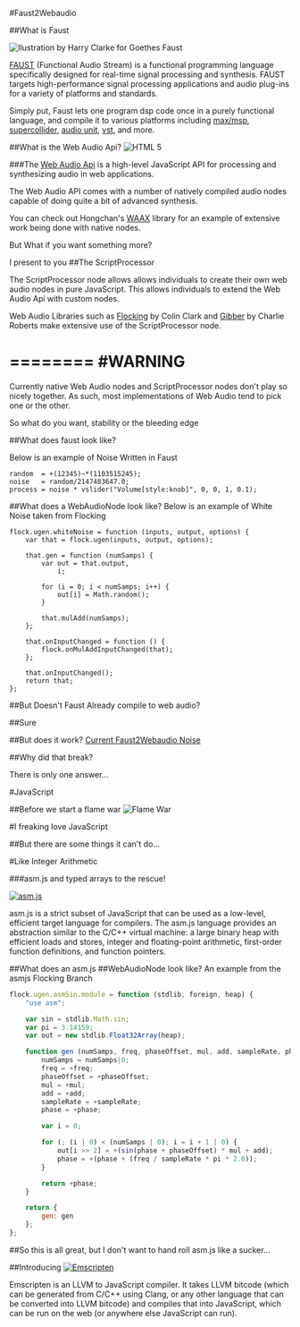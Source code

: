 #Faust2Webaudio



##What is Faust

![llustration by Harry Clarke for Goethes Faust](img/faust-classic.png)


[FAUST](http://faust.grame.fr/) (Functional Audio Stream) is a functional programming language specifically designed for real-time signal processing and synthesis. FAUST targets high-performance signal processing applications and audio plug-ins for a variety of platforms and standards.


Simply put, Faust lets one program dsp code once in a purely functional language, and compile it to various platforms including [max/msp](http://cycling74.com/products/max/), [supercollider](http://supercollider.sourceforge.net/), [audio unit](https://en.wikipedia.org/wiki/Audio_Units), [vst](https://en.wikipedia.org/wiki/Virtual_Studio_Technology), and more.



##What is the Web Audio Api?
![HTML 5](img/h5_logo.png)


###The [Web Audio Api](https://dvcs.w3.org/hg/audio/raw-file/tip/webaudio/specification.html) is a high-level JavaScript API for processing and synthesizing audio in web applications.


The Web Audio API comes with a number of natively compiled audio nodes capable of doing quite a bit of advanced synthesis.

You can check out Hongchan's [WAAX](https://github.com/hoch/waax) library for an example of extensive work being done with native nodes.


But What if you want something more?



I present to you
##The ScriptProcessor


The ScriptProcessor node allows allows individuals to create their own web audio nodes in pure JavaScript.  This allows individuals to extend the Web Audio Api with custom nodes.


Web Audio Libraries such as [Flocking](flockingjs.org) by Colin Clark and [Gibber](http://www.charlie-roberts.com/gibber/) by Charlie Roberts make extensive use of the ScriptProcessor node.


========
#WARNING
======== 

Currently native Web Audio nodes and ScriptProcessor nodes don't play so nicely together. As such, most implementations of Web Audio tend to pick one or the other.  

So what do you want, stability or the bleeding edge



##What does faust look like?

Below is an example of Noise Written in Faust 

```
random  = +(12345)~*(1103515245);
noise   = random/2147483647.0;
process = noise * vslider("Volume[style:knob]", 0, 0, 1, 0.1);
```


##What does a WebAudioNode look like?
Below is an example of White Noise taken from Flocking

```
flock.ugen.whiteNoise = function (inputs, output, options) {
    var that = flock.ugen(inputs, output, options);

    that.gen = function (numSamps) {
        var out = that.output,
            i;

        for (i = 0; i < numSamps; i++) {
            out[i] = Math.random();
        }

        that.mulAdd(numSamps);
    };

    that.onInputChanged = function () {
        flock.onMulAddInputChanged(that);
    };

    that.onInputChanged();
    return that;
};
```



##But Doesn't Faust Already compile to web audio?


##Sure


##But does it work?
[Current Faust2Webaudio Noise](examples/current-noise.html)



##Why did that break?


There is only one answer...


#JavaScript



##Before we start a flame war
![Flame War](img/flame_war.gif)


#I freaking love JavaScript


##But there are some things it can't do... 


#Like Integer Arithmetic



###asm.js and typed arrays to the rescue!

[![asm.js](/img/asmjs.jpg)](http://asmjs.org/)


asm.js is a strict subset of JavaScript that can be used as a low-level, efficient target language for compilers. The asm.js language provides an abstraction similar to the C/C++ virtual machine: a large binary heap with efficient loads and stores, integer and floating-point arithmetic, first-order function definitions, and function pointers.



##What does an asm.js
##WebAudioNode look like?
An example from the asmjs Flocking Branch

```JavaScript
flock.ugen.asmSin.module = function (stdlib, foreign, heap) {
    "use asm";

    var sin = stdlib.Math.sin;
    var pi = 3.14159;
    var out = new stdlib.Float32Array(heap);

    function gen (numSamps, freq, phaseOffset, mul, add, sampleRate, phase) {
        numSamps = numSamps|0;
        freq = +freq;
        phaseOffset = +phaseOffset;
        mul = +mul;
        add = +add;
        sampleRate = +sampleRate;
        phase = +phase;

        var i = 0;

        for (; (i | 0) < (numSamps | 0); i = i + 1 | 0) {
            out[i >> 2] = +(sin(phase + phaseOffset) * mul + add);
            phase = +(phase + (freq / sampleRate * pi * 2.0));
        }

        return +phase;
    }

    return {
        gen: gen
    };
};
```



##So this is all great, but I don't want to hand roll asm.js like a sucker...



##Introducing
[![Emscripten](/img/emscripten.jpg)](http://emscripten.org/)


Emscripten is an LLVM to JavaScript compiler. It takes LLVM bitcode (which can be generated from C/C++ using Clang, or any other language that can be converted into LLVM bitcode) and compiles that into JavaScript, which can be run on the web (or anywhere else JavaScript can run).